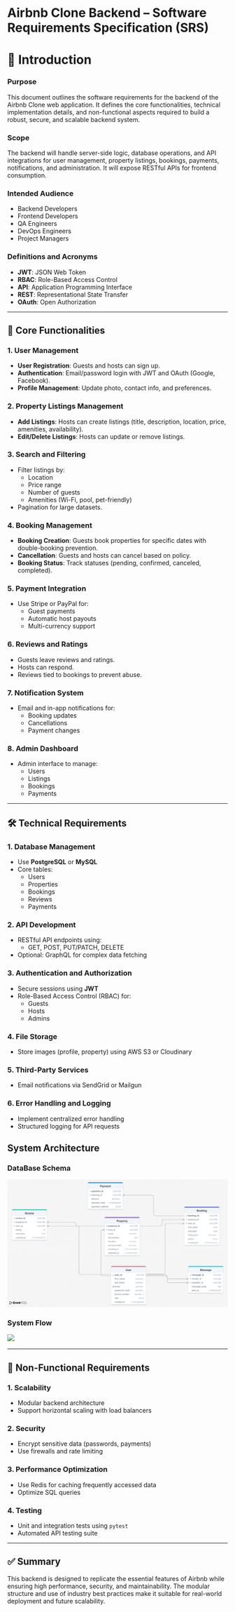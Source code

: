 # Airbnb Clone Backend – Software Requirements Specification (SRS)

# 📌 Introduction

### Purpose

This document outlines the software requirements for the backend of the Airbnb Clone web application. It defines the core functionalities, technical implementation details, and non-functional aspects required to build a robust, secure, and scalable backend system.

### Scope

The backend will handle server-side logic, database operations, and API integrations for user management, property listings, bookings, payments, notifications, and administration. It will expose RESTful APIs for frontend consumption.

### Intended Audience

- Backend Developers
- Frontend Developers
- QA Engineers
- DevOps Engineers
- Project Managers

### Definitions and Acronyms

- **JWT**: JSON Web Token
- **RBAC**: Role-Based Access Control
- **API**: Application Programming Interface
- **REST**: Representational State Transfer
- **OAuth**: Open Authorization

---

## 🧩 Core Functionalities

### 1. User Management

- **User Registration**: Guests and hosts can sign up.
- **Authentication**: Email/password login with JWT and OAuth (Google, Facebook).
- **Profile Management**: Update photo, contact info, and preferences.

### 2. Property Listings Management

- **Add Listings**: Hosts can create listings (title, description, location, price, amenities, availability).
- **Edit/Delete Listings**: Hosts can update or remove listings.

### 3. Search and Filtering

- Filter listings by:
    - Location
    - Price range
    - Number of guests
    - Amenities (Wi-Fi, pool, pet-friendly)
- Pagination for large datasets.

### 4. Booking Management

- **Booking Creation**: Guests book properties for specific dates with double-booking prevention.
- **Cancellation**: Guests and hosts can cancel based on policy.
- **Booking Status**: Track statuses (pending, confirmed, canceled, completed).

### 5. Payment Integration

- Use Stripe or PayPal for:
    - Guest payments
    - Automatic host payouts
    - Multi-currency support

### 6. Reviews and Ratings

- Guests leave reviews and ratings.
- Hosts can respond.
- Reviews tied to bookings to prevent abuse.

### 7. Notification System

- Email and in-app notifications for:
    - Booking updates
    - Cancellations
    - Payment changes

### 8. Admin Dashboard

- Admin interface to manage:
    - Users
    - Listings
    - Bookings
    - Payments

---

## 🛠 Technical Requirements

### 1. Database Management

- Use **PostgreSQL** or **MySQL**
- Core tables:
    - Users
    - Properties
    - Bookings
    - Reviews
    - Payments

### 2. API Development

- RESTful API endpoints using:
    - GET, POST, PUT/PATCH, DELETE
- Optional: GraphQL for complex data fetching

### 3. Authentication and Authorization

- Secure sessions using **JWT**
- Role-Based Access Control (RBAC) for:
    - Guests
    - Hosts
    - Admins

### 4. File Storage

- Store images (profile, property) using AWS S3 or Cloudinary

### 5. Third-Party Services

- Email notifications via SendGrid or Mailgun

### 6. Error Handling and Logging

- Implement centralized error handling
- Structured logging for API requests

## System Architecture

### DataBase Schema

![drawSQL-image-export-2025-05-09.png](./features-and-functionalities/images/airbnb-clone-erd.png)

### System Flow

![](https://miro.medium.com/v2/resize:fit:750/format:webp/1*5USX0_qT1uhiA9Rg5xOadA.png)

---

## 🚀 Non-Functional Requirements

### 1. Scalability

- Modular backend architecture
- Support horizontal scaling with load balancers

### 2. Security

- Encrypt sensitive data (passwords, payments)
- Use firewalls and rate limiting

### 3. Performance Optimization

- Use Redis for caching frequently accessed data
- Optimize SQL queries

### 4. Testing

- Unit and integration tests using `pytest`
- Automated API testing suite

---

## ✅ Summary

This backend is designed to replicate the essential features of Airbnb while ensuring high performance, security, and maintainability. The modular structure and use of industry best practices make it suitable for real-world deployment and future scalability.